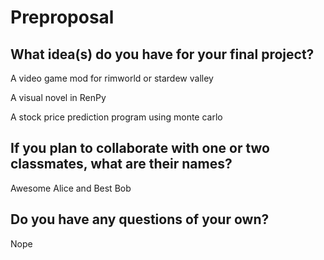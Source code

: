 # Preproposal

## What idea(s) do you have for your final project?

A video game mod for rimworld or stardew valley

A visual novel in RenPy

A stock price prediction program using monte carlo

## If you plan to collaborate with one or two classmates, what are their names?

Awesome Alice and Best Bob

## Do you have any questions of your own?
Nope
